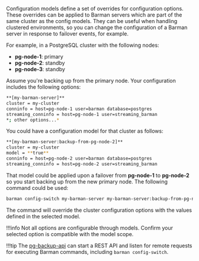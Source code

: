 Configuration models define a set of overrides for configuration options. These overrides can be applied to Barman servers which are part of the same cluster as the config models. They can be useful when handling clustered environments, so you can change the configuration of a Barman server in response to failover events, for example.

For example, in a PostgreSQL cluster with the following nodes:

- **pg-node-1**: primary
- **pg-node-2**: standby
- **pg-node-3**: standby

Assume you're backing up from the primary node.  Your configuration includes the following options:

```bash
**[my-barman-server]**
cluster = my-cluster
conninfo = host=pg-node-1 user=barman database=postgres
streaming_conninfo = host=pg-node-1 user=streaming_barman
*; other options...*
```

You could have a configuration model for that cluster as follows:
```bash
**[my-barman-server:backup-from-pg-node-2]**
cluster = my-cluster
model = **true**
conninfo = host=pg-node-2 user=barman database=postgres
streaming_conninfo = host=pg-node-2 user=streaming_barman
```
That model could be applied upon a failover from **pg-node-1** to **pg-node-2** so you start backing up from the new primary node.  The following command could be used:
```bash
barman config-switch my-barman-server my-barman-server:backup-from-pg-node-2
```
The command will override the cluster configuration options with the values defined in the selected model.

!!!info
    Not all options are configurable through models.  Confirm your selected option is compatible with the model scope.

!!!tip
    The [pg-backup-api](https://www.enterprisedb.com/docs/supported-open-source/barman/pg-backup-api/) can start a REST API and listen for remote requests for executing Barman commands, including `barman config-switch`.
